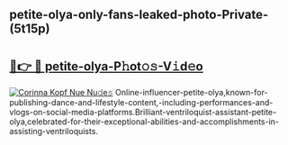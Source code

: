 ## petite-olya-only-fans​-leaked-photo​-Private-(5t15p)


# <h2><a href="https://mediaupload.pro?title=petite-olya&ref=git">🔗👉 🔴 petite-olya-P𝚑ot𝚘𝚜-V𝚒d𝚎o</a></h2>

[![Corinna Kopf Nue Nu𝚍e𝚜](https://i.imgur.com/0qMVB7G.gif)](https://mediaupload.pro?title=petite-olya&ref=git)
Online-influencer-petite-olya,known-for-publishing-dance-and-lifestyle-content,-including-performances-and-vlogs-on-social-media-platforms.Brilliant-ventriloquist-assistant-petite-olya,celebrated-for-their-exceptional-abilities-and-accomplishments-in-assisting-ventriloquists.  
